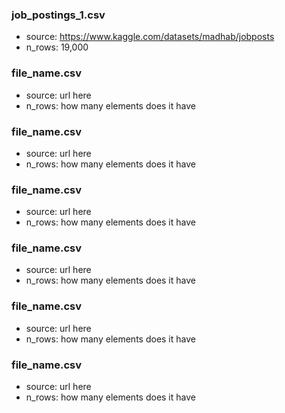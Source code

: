 ### job_postings_1.csv
- source: https://www.kaggle.com/datasets/madhab/jobposts
- n_rows: 19,000

### file_name.csv
- source: url here
- n_rows: how many elements does it have

### file_name.csv
- source: url here
- n_rows: how many elements does it have

### file_name.csv
- source: url here
- n_rows: how many elements does it have

### file_name.csv
- source: url here
- n_rows: how many elements does it have

### file_name.csv
- source: url here
- n_rows: how many elements does it have

### file_name.csv
- source: url here
- n_rows: how many elements does it have